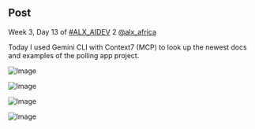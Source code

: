 ## Post

Week 3, Day 13 of [#ALX_AIDEV](/hashtag/ALX_AIDEV?src=hashtag_click) 2 [@alx_africa](/alx_africa)

Today I used Gemini CLI with Context7 (MCP) to look up the newest docs and examples of the polling app project.

![Image](https://pbs.twimg.com/media/G00faAea8AARzSd?format=png&name=360x360)

![Image](https://pbs.twimg.com/media/G00fbdfaAAEp2gH?format=jpg&name=360x360)

![Image](https://pbs.twimg.com/media/G00fdN8awAAL6uH?format=png&name=360x360)

![Image](https://pbs.twimg.com/media/G00ffUgaYAAPGf-?format=jpg&name=360x360)
